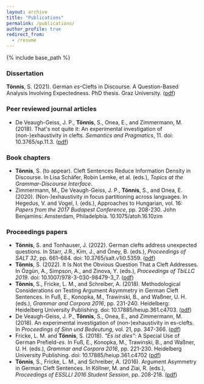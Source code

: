 ```yaml
---
layout: archive
title: "Publications"
permalink: /publications/
author_profile: true
redirect_from:
  - /resume
---
```


{% include base_path %}
### Dissertation
**Tönnis**, S. (2021). German *es*-Clefts in Discourse. A Question-Based Analysis Involving Expectedness. PhD thesis. Graz University. ([pdf](http://swantje-toennis.github.io/files/toennis_2021_dissertation.pdf))

### Peer reviewed journal articles
* De Veaugh-Geiss, J. P., **Tönnis**, S., Onea, E., and Zimmermann, M. (2018). That's not quite it: An experimental investigation of (non-)exhaustivity in clefts. *Semantics and Pragmatics*, 11. doi: 10.3765/sp.11.3. ([pdf](https://www.semprag.org/article/view/sp.11.3/pdf))

### Book chapters
* **Tönnis**, S. (to appear). Cleft Sentences Reduce Information Density in Discourse. In Lisa Schäfer, Robin Lemke, et al. (eds.), *Topics at the Grammar-Discourse Interface*.
* Zimmermann, M., De Veaugh-Geiss, J. P., **Tönnis**, S., and Onea, E. (2020). (Non-)exhaustivity in focus partitioning across languages. In Hegedus, V. and Vogel, I. (eds.), Approaches to Hungarian, vol. 16: *Papers from the 2017 Budapest Conference*, pp. 208-230. John Benjamins: Amsterdam, Philadelphia. 10.1075/atoh.16.10zim

### Proceedings papers
* **Tönnis**, S. and Tonhauser, J. (2022). German clefts address unexpected questions. In Starr, J.R., Kim, J., and Öney, B. (eds.), *Proceedings of SALT 32*, pp. 661–684. doi: 10.3765/salt.v1i0.5359. ([pdf](https://journals.linguisticsociety.org/proceedings/index.php/SALT/article/view/32.034))
* **Tönnis**, S. (2022). It Is Not the Obvious Question That a Cleft Addresses. In Özgün, A., Simpson, A., and Zinova, Y. (eds.), *Proceedings of TbiLLC 2019*. doi: 10.1007/978-3-030-98479-3_7. ([pdf](https://link.springer.com/chapter/10.1007/978-3-030-98479-3_7)) 
* **Tönnis**, S., Fricke, L. M., and Schreiber, A. (2018). Methodological Considerations on Testing Argument Asymmetry in German Cleft Sentences. In Fuß, E., Konopka, M., Trawinski, B., and Waßner, U. H. (eds.), *Grammar and Corpora 2016*, pp. 231-240. Heidelberg: Heidelberg University Publishing. doi: 10.17885/heiup.361.c4703. ([pdf](https://library.oapen.org/viewer/web/viewer.html?file=/bitstream/handle/20.500.12657/29526/361-68-81164-3-10-20180607.pdf?sequence=1&isAllowed=y))
* De Veaugh-Geiss, J. P., **Tönnis**, S., Onea, E., and Zimmermann, M. (2018). An experimental investigation of (non-)exhaustivity in es-clefts. In *Proceedings of Sinn und Bedeutung*, vol. 21, pp. 347-366. ([pdf](https://ojs.ub.uni-konstanz.de/sub/index.php/sub/article/view/142/85))
* Fricke, L. M. and **Tönnis**, S. (2018). *"Es ist dies"*: A Special Use of German Prefield-*es*. In Fuß, E., Konopka, M., Trawinski, B., and Waßner, U. H. (eds.), *Grammar and Corpora 2016*, pp. 221-230. Heidelberg University Publishing. doi: 10.17885/heiup.361.c4702 ([pdf](https://library.oapen.org/viewer/web/viewer.html?file=/bitstream/handle/20.500.12657/29526/361-68-81164-3-10-20180607.pdf?sequence=1&isAllowed=y))
* **Tönnis**, S., Fricke, L. M., and Schreiber, A. (2016). Argument Asymmetry in German Cleft Sentences. In Köllner, M. and Ziai, R. (eds.), *Proceedings of ESSLLI 2016 Student Session*, pp. 208-218. ([pdf](https://esslli2016.unibz.it/wp-content/uploads/2016/09/esslli-stus-2016-proceedings.pdf#page=208))

